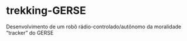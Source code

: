 # trekking-GERSE
Desenvolvimento de um robô rádio-controlado/autônomo da moralidade “tracker”  do GERSE
